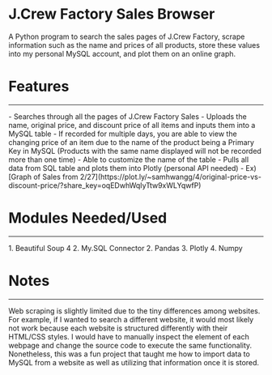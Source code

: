 J.Crew Factory Sales Browser
==============
A Python program to search the sales pages of J.Crew Factory, scrape information such as the name and prices of all products, store these values into my personal MySQL account,  and plot them on an online graph.

<h1> Features </h1>
<hr>
 - Searches through all the pages of J.Crew Factory Sales 
 - Uploads the name, original price, and discount price of all items and inputs them into a MySQL table
 - If recorded for multiple days, you are able to view the changing price of an item due to the name of the product being a Primary Key in MySQL (Products with the same name displayed will not be recorded more than one time)
 - Able to customize the name of the table 
 - Pulls all data from SQL table and plots them into Plotly (personal API needed)
 - Ex) [Graph of Sales from 2/27](https://plot.ly/~samhwangg/4/original-price-vs-discount-price/?share_key=oqEDwhWqIyTtw9xWLYqwfP)

<h1> Modules Needed/Used </h1>
<hr> 
1. Beautiful Soup 4
2. My.SQL Connector
2. Pandas
3. Plotly 
4. Numpy
</hr>

<h1> Notes </h1>
<hr>
Web scraping is slightly limited due to the tiny differences among websites. For example, if I wanted to search a different website, it would most likely not work because each website is structured differently with their HTML/CSS styles. I would have to manually inspect the element of each webpage and change the source code to execute the same functionality. Nonetheless, this was a fun project that taught me how to import data to MySQL from a website as well as utilizing that information once it is stored. 
</hr>